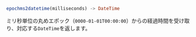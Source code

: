 ```julia
epochms2datetime(milliseconds) -> DateTime
```

ミリ秒単位の丸めエポック（`0000-01-01T00:00:00`）からの経過時間を受け取り、対応する`DateTime`を返します。

